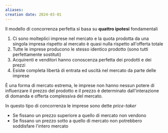 ```yaml
---
aliases: 
creation date: 2024-03-01
---
```


Il modello di concorrenza perfetta si basa su **quattro ipotesi** fondamentali
1. Ci sono molteplici imprese nel mercato e la quota prodotta da una singola impresa rispetto al mercato è quasi nulla rispetto all'offerta totale
2. Tutte le imprese producono le stesso identico prodotto (sono tutti perfettamente sostituti)
3. Acquirenti e venditori hanno conoscenza perfetta dei prodotti e dei prezzi
4. Esiste completa libertà di entrata ed uscità nel mercato da parte delle imprese

È una forma di mercato estrema, le imprese non hanno nessun potere di influenzare il prezzo del prodotto e il prezzo è determinato dall'interazione di domanda e offerta complessiva del mercato.

In questo tipo di concorrenza le imprese sono dette *price-taker*
- Se fissano un prezzo superiore a quello di mercato non vendono
- Se fissano un prezzo sotto a quello di mercato non potrebbero soddisfare l'intero mercato